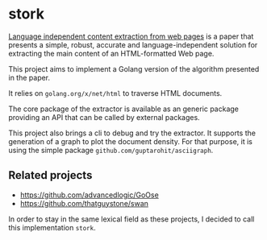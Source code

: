 # stork

[Language independent content extraction from web pages](https://github.com/lobre/stork/blob/master/Language_Independent_Content_Extraction.pdf) is a paper that presents a simple, robust, accurate and language-independent solution for extracting the main content of an HTML-formatted Web page.

This project aims to implement a Golang version of the algorithm presented in the paper.

It relies on `golang.org/x/net/html` to traverse HTML documents.

The core package of the extractor is available as an generic package providing an API that can be called by external packages.

This project also brings a cli to debug and try the extractor. It supports the generation of a graph to plot the document density.
For that purpose, it is using the simple package `github.com/guptarohit/asciigraph`.

## Related projects

 - https://github.com/advancedlogic/GoOse
 - https://github.com/thatguystone/swan

In order to stay in the same lexical field as these projects, I decided to call this implementation `stork`.
